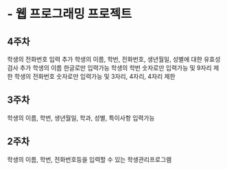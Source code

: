 # - 웹 프로그래밍 프로젝트
## 4주차
  학생의 전화번호 입력 추가
  학생의 이름, 학번, 전화번호, 생년월일, 성별에 대한 유효성 검사 추가
  학생의 이름 한글로만 입력가능
  학생의 학번 숫자로만 입력가능 및 9자리 제한
  학생의 전화번호 숫자로만 입력가능 및 3자리, 4자리, 4자리 제한
  
## 3주차
  학생의 이름, 학번, 생년월일, 학과, 성별, 특이사항 입력가능
  
## 2주차   
  학생의 이름, 학번, 전화번호등을 입력할 수 있는 학생관리프로그램
